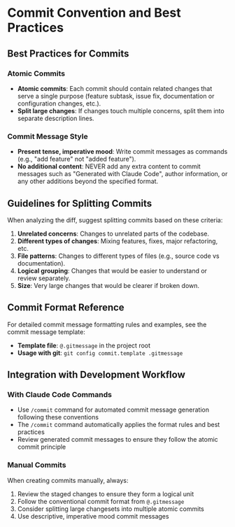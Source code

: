 # Commit Convention and Best Practices

## Best Practices for Commits

### Atomic Commits
- **Atomic commits**: Each commit should contain related changes that serve a single purpose (feature subtask, issue fix, documentation or configuration changes, etc.).
- **Split large changes**: If changes touch multiple concerns, split them into separate description lines.

### Commit Message Style
- **Present tense, imperative mood**: Write commit messages as commands (e.g., "add feature" not "added feature").
- **No additional content**: NEVER add any extra content to commit messages such as "Generated with Claude Code", author information, or any other additions beyond the specified format.

## Guidelines for Splitting Commits

When analyzing the diff, suggest splitting commits based on these criteria:

1. **Unrelated concerns**: Changes to unrelated parts of the codebase.
2. **Different types of changes**: Mixing features, fixes, major refactoring, etc.
3. **File patterns**: Changes to different types of files (e.g., source code vs documentation).
4. **Logical grouping**: Changes that would be easier to understand or review separately.
5. **Size**: Very large changes that would be clearer if broken down.

## Commit Format Reference

For detailed commit message formatting rules and examples, see the commit message template:
- **Template file**: `@.gitmessage` in the project root
- **Usage with git**: `git config commit.template .gitmessage`

## Integration with Development Workflow

### With Claude Code Commands
- Use `/commit` command for automated commit message generation following these conventions
- The `/commit` command automatically applies the format rules and best practices
- Review generated commit messages to ensure they follow the atomic commit principle

### Manual Commits
When creating commits manually, always:
1. Review the staged changes to ensure they form a logical unit
2. Follow the conventional commit format from `@.gitmessage`
3. Consider splitting large changesets into multiple atomic commits
4. Use descriptive, imperative mood commit messages
